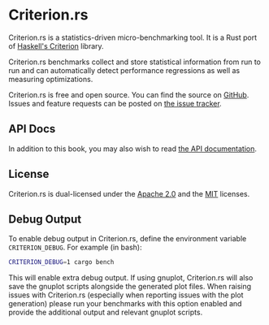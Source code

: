 # Criterion.rs #

Criterion.rs is a statistics-driven micro-benchmarking tool. It is a Rust port of [Haskell's Criterion](https://hackage.haskell.org/package/criterion) library.

Criterion.rs benchmarks collect and store statistical information from run to run and can automatically detect performance regressions as well as measuring optimizations.

Criterion.rs is free and open source. You can find the source on [GitHub](https://github.com/bheisler/criterion.rs). Issues and feature requests can be posted on [the issue tracker](https://github.com/bheisler/criterion.rs/issues).

## API Docs ##

In addition to this book, you may also wish to read [the API documentation](http://bheisler.github.io/criterion.rs/criterion/).

## License ##

Criterion.rs is dual-licensed under the [Apache 2.0](https://github.com/bheisler/criterion.rs/blob/master/LICENSE-APACHE) and the [MIT](https://github.com/bheisler/criterion.rs/blob/master/LICENSE-MIT) licenses.

## Debug Output ##

To enable debug output in Criterion.rs, define the environment variable `CRITERION_DEBUG`. For example (in bash):

```bash
CRITERION_DEBUG=1 cargo bench
```

This will enable extra debug output. If using gnuplot, Criterion.rs will also save the gnuplot scripts alongside the generated plot files. When raising issues with Criterion.rs (especially when reporting issues with the plot generation) please run your benchmarks with this option enabled and provide the additional output and relevant gnuplot scripts.
